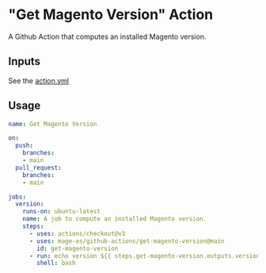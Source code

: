 # "Get Magento Version" Action

A Github Action that computes an installed Magento version.

## Inputs

See the [action.yml](./action.yml)

## Usage

```yml
name: Get Magento Version

on:
  push:
    branches:
    - main
  pull_request:
    branches:
    - main

jobs:
  version:
    runs-on: ubuntu-latest
    name: A job to compute an installed Magento version.
    steps:
      - uses: actions/checkout@v3
      - uses: mage-os/github-actions/get-magento-version@main
        id: get-magento-version
      - run: echo version ${{ steps.get-magento-version.outputs.version }}
        shell: bash
```
